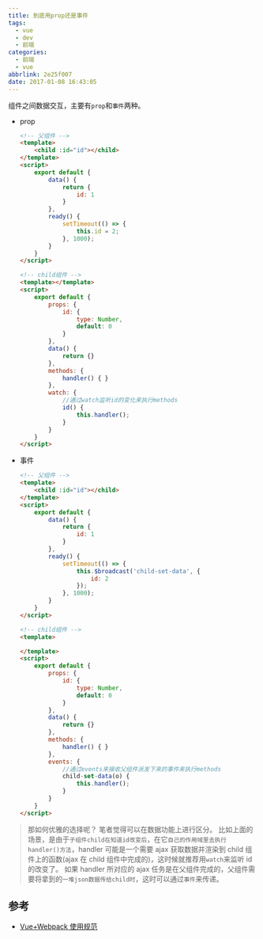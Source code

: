 ```yaml
---
title: 到底用prop还是事件
tags:
  - vue
  - dev
  - 前端
categories:
  - 前端
  - vue
abbrlink: 2e25f007
date: 2017-01-08 16:43:05
---
```


组件之间数据交互，主要有`prop`和`事件`两种。

<!-- more -->

- prop

  ```html
  <!-- 父组件 -->
  <template>
      <child :id="id"></child>
  </template>
  <script>
      export default {
          data() {
              return {
                  id: 1
              }
          },
          ready() {
              setTimeout(() => {
                  this.id = 2;
              }, 1000);
          }
      }
  </script>

  <!-- child组件 -->
  <template></template>
  <script>
      export default {
          props: {
              id: {
                  type: Number,
                  default: 0
              }
          },
          data() {
              return {}
          },
          methods: {
              handler() { }
          },
          watch: {
              //通过watch监听id的变化来执行methods
              id() {
                  this.handler();
              }
          }
      }
  </script>
  ```

- 事件
  ```html
  <!-- 父组件 -->
  <template>
      <child :id="id"></child>
  </template>
  <script>
      export default {
          data() {
              return {
                  id: 1
              }
          },
          ready() {
              setTimeout(() => {
                  this.$broadcast('child-set-data', {
                      id: 2
                  });
              }, 1000);
          }
      }
  </script>

  <!-- child组件 -->
  <template>

  </template>
  <script>
      export default {
          props: {
              id: {
                  type: Number,
                  default: 0
              }
          },
          data() {
              return {}
          },
          methods: {
              handler() { }
          },
          events: {
              //通过events来接收父组件派发下来的事件来执行methods
              child-set-data(o) {
                  this.handler();
              }
          }
      }
  </script>
  ```

> 那如何优雅的选择呢？
> 笔者觉得可以在数据功能上进行区分。
> 比如上面的场景，是由于`子组件child在知道id改变后`，在它`自己的作用域里去执行handler()方法`，handler 可能是一个需要 ajax 获取数据并渲染到 child 组件上的函数(ajax 在 child 组件中完成的)，这时候就推荐用`watch`来监听 id 的改变了。
> 如果 handler 所对应的 ajax 任务是在父组件完成的，父组件需要将拿到的`一堆json数据传给child时`，这时可以通过`事件`来传递。

## 参考

- [Vue+Webpack 使用规范](https://www.talkingcoder.com/article/6309726065044556372)
